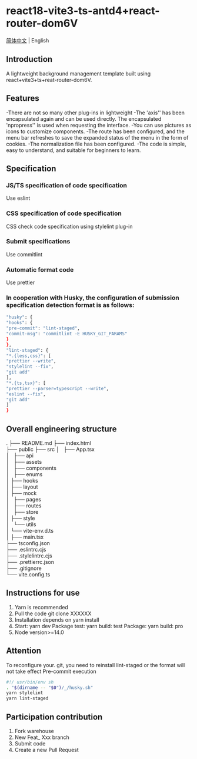# react18-vite3-ts-antd4+react-router-dom6V

[简体中文](./README.md) | English

## Introduction
A lightweight background management template built using react+vite3+ts+reat-router-dom6V.
## Features
-There are not so many other plug-ins in lightweight
-The 'axis'' has been encapsulated again and can be used directly. The encapsulated 'npropress'' is used when requesting the interface.
-You can use pictures as icons to customize components.
-The route has been configured, and the menu bar refreshes to save the expanded status of the menu in the form of cookies.
-The normalization file has been configured.
-The code is simple, easy to understand, and suitable for beginners to learn.
## Specification
### JS/TS specification of code specification
Use eslint
### CSS specification of code specification
CSS check code specification using stylelint plug-in
### Submit specifications
Use commitlint
### Automatic format code
Use prettier
### In cooperation with Husky, the configuration of submission specification detection format is as follows:
```bash
"husky": {
"hooks": {
"pre-commit": "lint-staged",
"commit-msg": "commitlint -E HUSKY_GIT_PARAMS"
}
},
"lint-staged": {
"*.{less,css}": [
"prettier --write",
"stylelint --fix",
"git add"
],
"*.{ts,tsx}": [
"prettier --parser=typescript --write",
"eslint --fix",
"git add"
]
}
```
## Overall engineering structure
.
├── README.md
├── index.html     
├── public
├── src
│   ├── App.tsx       
│   ├── api          
│   ├── assets      
│   ├── components    
│   ├── enums           
│   ├── hooks           
│   ├── layout      
│   ├── mock    
│   ├── pages         
│   ├── routes        
│   ├── store      
│   ├── style      
│   └── utils           
│   └── vite-env.d.ts  
│   ├── main.tsx      
├── tsconfig.json      
├── .eslintrc.cjs     
├── .stylelintrc.cjs    
├── .prettierrc.json   
├── .gitignore           
└── vite.config.ts     

## Instructions for use
1. Yarn is recommended
2. Pull the code git clone XXXXXX
3. Installation depends on yarn install
4. Start: yarn dev
Package test: yarn build: test
Package: yarn build: pro
5. Node version>=14.0
## Attention
To reconfigure your. git, you need to reinstall lint-staged or the format will not take effect
Pre-commit execution
```bash
#!/ usr/bin/env sh
. "$(dirname -- "$0")/_/husky.sh"
yarn stylelint
yarn lint-staged
```
## Participation contribution
1. Fork warehouse
2. New Feat_ Xxx branch
3. Submit code
4. Create a new Pull Request
